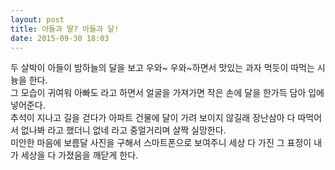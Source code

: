 ```yaml
---
layout: post
title: 아들과 딸? 아들과 달!
date: 2015-09-30 18:03
---
```


두 살박이 아들이 밤하늘의 달을 보고 우와~ 우와~하면서 맛있는 과자 먹듯이 따먹는 시늉을 한다.    
그 모습이 귀여워 아빠도 라고 하면서 얼굴을 가져가면 작은 손에 달을 한가득 담아 입에 넣어준다.    
추석이 지나고 길을 걷다가 아파트 건물에 달이 가려 보이지 않길래 장난삼아 다 따먹어서 없나봐 라고 했더니 없네 라고 중얼거리며 살짝 실망한다.    
미안한 마음에 보름달 사진을 구해서 스마트폰으로 보여주니 세상 다 가진 그 표정이 내가 세상을 다 가졌음을 깨닫게 한다.
